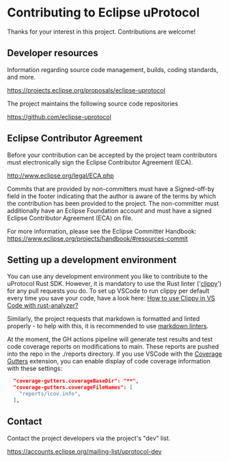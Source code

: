 # Contributing to Eclipse uProtocol

Thanks for your interest in this project. Contributions are welcome!

## Developer resources

Information regarding source code management, builds, coding standards, and
more.

<https://projects.eclipse.org/proposals/eclipse-uprotocol>

The project maintains the following source code repositories

<https://github.com/eclipse-uprotocol>

## Eclipse Contributor Agreement

Before your contribution can be accepted by the project team contributors must
electronically sign the Eclipse Contributor Agreement (ECA).

<http://www.eclipse.org/legal/ECA.php>

Commits that are provided by non-committers must have a Signed-off-by field in
the footer indicating that the author is aware of the terms by which the
contribution has been provided to the project. The non-committer must
additionally have an Eclipse Foundation account and must have a signed Eclipse
Contributor Agreement (ECA) on file.

For more information, please see the Eclipse Committer Handbook:
<https://www.eclipse.org/projects/handbook/#resources-commit>

## Setting up a development environment

You can use any development environment you like to contribute to the uProtocol Rust SDK. However, it is mandatory to use the Rust linter ('[clippy](<https://github.com/rust-lang/rust-clippy>)') for any pull requests you do.
To set up VSCode to run clippy per default every time you save your code, have a look here: [How to use Clippy in VS Code with rust-analyzer?](https://users.rust-lang.org/t/how-to-use-clippy-in-vs-code-with-rust-analyzer/41881)

Similarly, the project requests that markdown is formatted and linted properly - to help with this, it is recommended to use [markdown linters](https://marketplace.visualstudio.com/items?itemName=DavidAnson.vscode-markdownlint).

At the moment, the GH actions pipeline will generate test results and test code coverage reports on modifications to main. These reports are pushed into the repo in the ./reports directory. If you use VSCode with the [Coverage Gutters](https://marketplace.visualstudio.com/items?itemName=ryanluker.vscode-coverage-gutters) extension, you can enable display of code coverage information with these settings:

``` json
  "coverage-gutters.coverageBaseDir": "**",
  "coverage-gutters.coverageFileNames": [
    "reports/lcov.info",
  ],
```

## Contact

Contact the project developers via the project's "dev" list.

<https://accounts.eclipse.org/mailing-list/uprotocol-dev>
